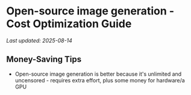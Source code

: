 # Open-source image generation - Cost Optimization Guide

*Last updated: 2025-08-14*

## Money-Saving Tips

- Open-source image generation is better because it's unlimited and uncensored - requires extra effort, plus some money for hardware/a GPU

